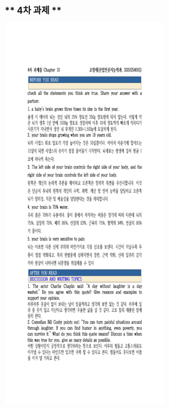# ** 4차 과제 **

<p align="left" margin=100>  <img src="https://github.com/kjj3436/industrial-AI/blob/master/images/과제4_1.png"  width="800" height="1200"> </p>
